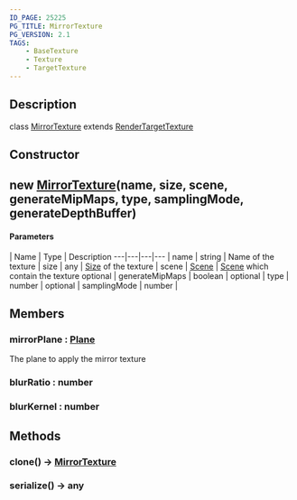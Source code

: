 ```yaml
---
ID_PAGE: 25225
PG_TITLE: MirrorTexture
PG_VERSION: 2.1
TAGS:
    - BaseTexture
    - Texture
    - TargetTexture
---
```

## Description

class [MirrorTexture](/classes/3.0/MirrorTexture) extends [RenderTargetTexture](/classes/3.0/RenderTargetTexture)



## Constructor

## new [MirrorTexture](/classes/3.0/MirrorTexture)(name, size, scene, generateMipMaps, type, samplingMode, generateDepthBuffer)



#### Parameters
 | Name | Type | Description
---|---|---|---
 | name | string |      Name of the texture
 | size | any |      [Size](/classes/3.0/Size) of the texture
 | scene | [Scene](/classes/3.0/Scene) |      [Scene](/classes/3.0/Scene) which contain the texture
optional | generateMipMaps | boolean | 
optional | type | number | 
optional | samplingMode | number | 
## Members

### mirrorPlane : [Plane](/classes/3.0/Plane)

The plane to apply the mirror texture

### blurRatio : number



### blurKernel : number



## Methods

### clone() &rarr; [MirrorTexture](/classes/3.0/MirrorTexture)


### serialize() &rarr; any


